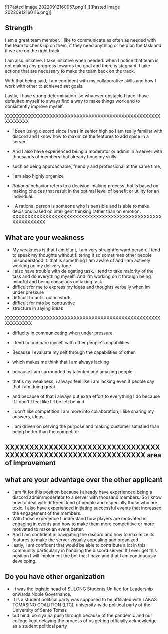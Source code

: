 ![[Pasted image 20220912160057.png]]
![[Pasted image 20220912160116.png]]
## **Strength**
I am a great team member. I like to communicate as often as needed with the team to check up on them, if they need anything or help on the task and if we are on the right track.

I am also initiative. I take initiative when needed. when I notice that team is not making any progress towards the goal and there is stagnant. I take actions that are necessary to make the team back on the track.

With that being said, I am confident with my collaborative skills and how I work with other to achieved set goals.

Lastly, I have strong determination. so whatever obstacle I face I have defaulted myself to always find a way to make things work and to consistently improve myself. 


XXXXXXXXXXXXXXXXXXXXXXXXXXXXXXXXXXXXXXXXXXXXXXXXXXXXXXXXXXXX

- I been using discord since I was in senior high so I am really familiar with discord and I know how to maximize the features to add spice in a server.
- And I also have experienced being a moderator or admin  in a server with thousands of members that already hone my skills
- such as being approachable, friendly and professional at the same time, 
- I am also highly organize 

- _Rational_ behavior refers to a decision-making process that is based on making choices that result in the optimal level of benefit or utility for an individual.
- . A rational person is someone who is sensible and is able to make decisions based on intelligent thinking rather than on emotion.
XXXXXXXXXXXXXXXXXXXXXXXXXXXXXXXXXXXXXXXXXXXXXXXXXXXXXXXXXXXXX

## **What are your weakness**
- My weakness is that I am blunt, I am very straightforward person. I tend to speak  my thoughts without filtering it so sometimes other people misunderstood it. that is something I am aware of and I am actively working on my delivery tone 
- I also have trouble with delegating task. I tend to take majority of the task and do everything myself. And I'm working on it through being mindful and being conscious on taking task. 
- difficult for me to express my ideas and thoughts verbally when im under pressure
- difficult to put it out in words 
- difficult for mto be contruvtive 
- structure in saying ideas


XXXXXXXXXXXXXXXXXXXXXXXXXXXXXXXXXXXXXXXXXXXXXXXXXXXXXXXXXXXXX
- diffuclty in communicating when under pressure
- I tend to compare myself with other people's capabilities
- Because I evaluate my self through the capabilities of other. 
- which makes me think that I am always lacking 
- because I am surrounded by talented and amazing people
- that's my weakness, i always feel like i am lacking even if people say that I am doing great. 
- and because of that i always put extra effort to everything I do because if I don't I feel like I'll be left behind 


- I don't like competition I am more into collaboration, I like sharing my answers, ideas,
- i am driven on serving the purpose and making customer satisfied than being better than the competitor

XXXXXXXXXXXXXXXXXXXXXXXXXXXXXXXXXXXXXXXXXXXXXXXXXXXXXXXXXXXXX
**area of improvement**
- 

## **what are your advantage over the other applicant**
- I am fit for this position because I already have experienced being a discord admin/moderator to a server with thousand members. So I know how to deal with different kind of people and especially those who are toxic. I also have experienced initiating successful events that increased the engagement of the members. 
- With those experience I understand how players are motivated in engaging in events and how to make them more competitive or more motivated to make an event better.
- And I am confident in navigating the discord and how to maximize its features to make the server visually appealing and organized 
- lastly, I am confident that would be able to contribute a lot in this community particularly in handling the discord server. If I ever get this position I will implement the bot that I have and that I am continuously developing. 


## **Do you have other organization**
- . i was the logistic head of  SULONG Students Unified for Leadership onwards Noble Governance. 
- It is a student political party was supposed to be affiliated with LAKAS TOMASINO COALITION (LTC), university-wide political party of the University of Santo Tomas 
- but hindi po siya na push through because of the pandemic and our college kept delaying the process of us getting officially acknowledge as a student political party